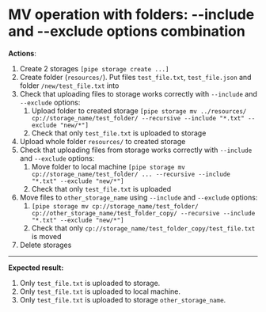 # MV operation with folders: --include and --exclude options combination

**Actions**:
1.	Create 2 storages `[pipe storage create ...]`
2.	Create folder (`resources/`). Put files `test_file.txt`, `test_file.json` and folder `/new/test_file.txt` into
3.	Check that uploading files to storage works correctly with `--include` and `--exclude` options: 
    1.	Upload folder to created storage `[pipe storage mv ../resources/ cp://storage_name/test_folder/ --recursive --include "*.txt" --exclude "new/*"]`
    2.	Check that only `test_file.txt` is uploaded to storage
4.	Upload whole folder `resources/` to created storage
5.	Check that uploading files from storage works correctly with `--include` and `--exclude` options:  
    1.	Move folder to local machine `[pipe storage mv cp://storage_name/test_folder/ ... --recursive --include "*.txt" --exclude "new/*"]`
    2.	Check that only `test_file.txt` is uploaded 
6.	Move files to `other_storage_name` using `--include` and `--exclude` options: 
    1.	`[pipe storage mv cp://storage_name/test_folder/ cp://other_storage_name/test_folder_copy/ --recursive --include "*.txt" --exclude "new/*"]`
    2.	Check that only `cp://storage_name/test_folder_copy/test_file.txt` is moved 
7.	Delete storages

***
**Expected result:**

1.	Only `test_file.txt` is uploaded to storage.
2.	Only `test_file.txt` is uploaded to local machine.
3.	Only `test_file.txt` is uploaded to storage `other_storage_name`.